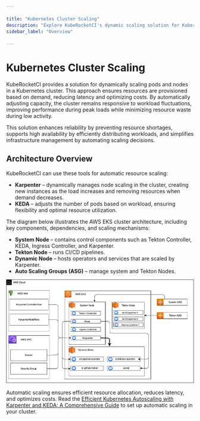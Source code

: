 ```yaml
---

title: "Kubernetes Cluster Scaling"
description: "Explore KubeRocketCI's dynamic scaling solution for Kubernetes clusters, utilizing Karpenter for node scaling and KEDA for pod scaling to optimize performance and costs."
sidebar_label: "Overview"

---
```

<!-- markdownlint-disable MD025 -->

# Kubernetes Cluster Scaling

<head>
  <link rel="canonical" href="https://docs.kuberocketci.io/docs/operator-guide/kubernetes-cluster-scaling/overview" />
</head>

KubeRocketCI provides a solution for dynamically scaling pods and nodes in a Kubernetes cluster. This approach ensures resources are provisioned based on demand, reducing latency and optimizing costs. By automatically adjusting capacity, the cluster remains responsive to workload fluctuations, improving performance during peak loads while minimizing resource waste during low activity.

This solution enhances reliability by preventing resource shortages, supports high availability by efficiently distributing workloads, and simplifies infrastructure management by automating scaling decisions.

## Architecture Overview

KubeRocketCI can use these tools for automatic resource scaling:

- **Karpenter** – dynamically manages node scaling in the cluster, creating new instances as the load increases and removing resources when demand decreases.
- **KEDA** – adjusts the number of pods based on workload, ensuring flexibility and optimal resource utilization.

The diagram below illustrates the AWS EKS cluster architecture, including key components, dependencies, and scaling mechanisms:

- **System Node** – contains control components such as Tekton Controller, KEDA, Ingress Controller, and Karpenter.
- **Tekton Node** – runs CI/CD pipelines.
- **Dynamic Node** – hosts operators and services that are scaled by Karpenter.
- **Auto Scaling Groups (ASG)** – manage system and Tekton Nodes.

![Architecture diagram](../../assets/operator-guide/kubernetes-cluster-scaling/architecture-diagram.png "Architecture diagram")

Automatic scaling ensures efficient resource allocation, reduces latency, and optimizes costs. Read the [Efficient Kubernetes Autoscaling with Karpenter and KEDA: A Comprehensive Guide](./namespace-and-cluster-autoscaling.md) to set up automatic scaling in your cluster.
